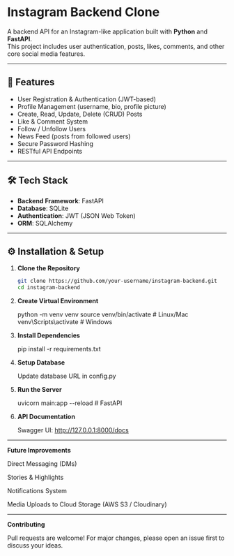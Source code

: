 # Instagram Backend Clone

A backend API for an Instagram-like application built with **Python** and **FastAPI**.  
This project includes user authentication, posts, likes, comments, and other core social media features.

---

## 🚀 Features
- User Registration & Authentication (JWT-based)
- Profile Management (username, bio, profile picture)
- Create, Read, Update, Delete (CRUD) Posts
- Like & Comment System
- Follow / Unfollow Users
- News Feed (posts from followed users)
- Secure Password Hashing
- RESTful API Endpoints

---

## 🛠️ Tech Stack
- **Backend Framework**: FastAPI   
- **Database**: SQLite  
- **Authentication**: JWT (JSON Web Token)  
- **ORM**: SQLAlchemy  

---

## ⚙️ Installation & Setup

1. **Clone the Repository**

   ```bash
   git clone https://github.com/your-username/instagram-backend.git
   cd instagram-backend
   
2. **Create Virtual Environment**
   
   python -m venv venv
   source venv/bin/activate   # Linux/Mac
   venv\Scripts\activate      # Windows

3. **Install Dependencies**
   
   pip install -r requirements.txt

4. **Setup Database**
   
   Update database URL in config.py

5. **Run the Server**
    
   uvicorn main:app --reload   # FastAPI

6. **API Documentation**
    
   Swagger UI: http://127.0.0.1:8000/docs

---

**Future Improvements**

Direct Messaging (DMs)

Stories & Highlights

Notifications System

Media Uploads to Cloud Storage (AWS S3 / Cloudinary)

---

**Contributing**

Pull requests are welcome! For major changes, please open an issue first to discuss your ideas.


